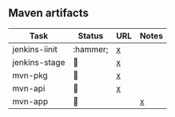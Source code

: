 
## Maven artifacts

| Task | Status | URL | Notes |
| ---- | ------ | --- | ----- |
| jenkins-iinit | :hammer; | [x](https://jenkins.opencord.org/job/onos-app-release)           | |
| jenkins-stage | :hammer: | [x](https://jenkins.opencord.org/job/maven-publish_mac-learning)        | |
| mvn-pkg       | :hammer: | [x](https://mvnrepository.com/artifact/org.opencord/mac-learning)       | |
| mvn-api       | :hammer: | [x](https://mvnrepository.com/artifact/org.opencord/mac-learning-api)   | |
| mvn-app       | :hammer: | | [x](https://mvnrepository.com/artifact/org.opencord/mac-learning-app) | |
